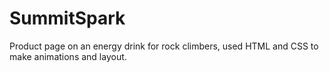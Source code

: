 # SummitSpark
Product page on an energy drink for rock climbers, used HTML and CSS to make animations and layout.
